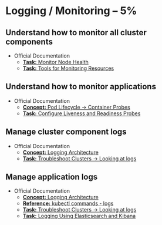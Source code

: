 # Logging / Monitoring – 5%

## Understand how to monitor all cluster components

- Official Documentation
  - [**Task:** Monitor Node Health](https://kubernetes.io/docs/tasks/debug-application-cluster/monitor-node-health/)
  - [**Task:** Tools for Monitoring Resources](https://kubernetes.io/docs/tasks/debug-application-cluster/resource-usage-monitoring/)

## Understand how to monitor applications

- Official Documentation
  - [**Concept:** Pod Lifecycle -> Container Probes](https://kubernetes.io/docs/concepts/workloads/pods/pod-lifecycle/#container-probes)
  - [**Task:** Configure Liveness and Readiness Probes](https://kubernetes.io/docs/tasks/configure-pod-container/configure-liveness-readiness-probes/)

## Manage cluster component logs

- Official Documentation
  - [**Concept:** Logging Architecture](https://kubernetes.io/docs/concepts/cluster-administration/logging/#cluster-level-logging-architectures)
  - [**Task:** Troubleshoot Clusters -> Looking at logs](https://kubernetes.io/docs/tasks/debug-application-cluster/debug-cluster/#looking-at-logs)

## Manage application logs

- Official Documentation
  - [**Concept:** Logging Architecture](https://kubernetes.io/docs/concepts/cluster-administration/logging/#cluster-level-logging-architectures)
  - [**Reference:** kubectl commands - logs](https://kubernetes.io/docs/reference/generated/kubectl/kubectl-commands#logs)
  - [**Task:** Troubleshoot Clusters -> Looking at logs](https://kubernetes.io/docs/tasks/debug-application-cluster/debug-cluster/#looking-at-logs)
  - [**Task:** Logging Using Elasticsearch and Kibana](https://kubernetes.io/docs/tasks/debug-application-cluster/logging-elasticsearch-kibana/)
